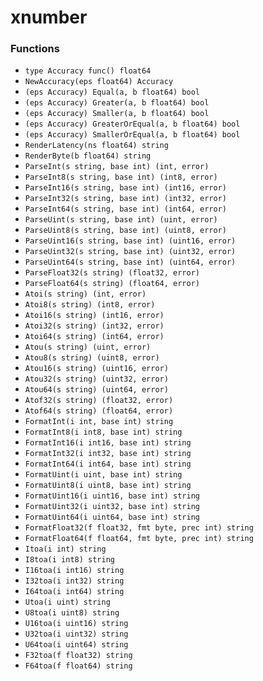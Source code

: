 # xnumber

### Functions

+ `type Accuracy func() float64`
+ `NewAccuracy(eps float64) Accuracy`
+ `(eps Accuracy) Equal(a, b float64) bool`
+ `(eps Accuracy) Greater(a, b float64) bool`
+ `(eps Accuracy) Smaller(a, b float64) bool`
+ `(eps Accuracy) GreaterOrEqual(a, b float64) bool`
+ `(eps Accuracy) SmallerOrEqual(a, b float64) bool`
+ `RenderLatency(ns float64) string`
+ `RenderByte(b float64) string`
+ `ParseInt(s string, base int) (int, error)`
+ `ParseInt8(s string, base int) (int8, error)`
+ `ParseInt16(s string, base int) (int16, error)`
+ `ParseInt32(s string, base int) (int32, error)`
+ `ParseInt64(s string, base int) (int64, error)`
+ `ParseUint(s string, base int) (uint, error)`
+ `ParseUint8(s string, base int) (uint8, error)`
+ `ParseUint16(s string, base int) (uint16, error)`
+ `ParseUint32(s string, base int) (uint32, error)`
+ `ParseUint64(s string, base int) (uint64, error)`
+ `ParseFloat32(s string) (float32, error)`
+ `ParseFloat64(s string) (float64, error)`
+ `Atoi(s string) (int, error)`
+ `Atoi8(s string) (int8, error)`
+ `Atoi16(s string) (int16, error)`
+ `Atoi32(s string) (int32, error)`
+ `Atoi64(s string) (int64, error)`
+ `Atou(s string) (uint, error)`
+ `Atou8(s string) (uint8, error)`
+ `Atou16(s string) (uint16, error)`
+ `Atou32(s string) (uint32, error)`
+ `Atou64(s string) (uint64, error)`
+ `Atof32(s string) (float32, error)`
+ `Atof64(s string) (float64, error)`
+ `FormatInt(i int, base int) string`
+ `FormatInt8(i int8, base int) string`
+ `FormatInt16(i int16, base int) string`
+ `FormatInt32(i int32, base int) string`
+ `FormatInt64(i int64, base int) string`
+ `FormatUint(i uint, base int) string`
+ `FormatUint8(i uint8, base int) string`
+ `FormatUint16(i uint16, base int) string`
+ `FormatUint32(i uint32, base int) string`
+ `FormatUint64(i uint64, base int) string`
+ `FormatFloat32(f float32, fmt byte, prec int) string`
+ `FormatFloat64(f float64, fmt byte, prec int) string`
+ `Itoa(i int) string`
+ `I8toa(i int8) string`
+ `I16toa(i int16) string`
+ `I32toa(i int32) string`
+ `I64toa(i int64) string`
+ `Utoa(i uint) string`
+ `U8toa(i uint8) string`
+ `U16toa(i uint16) string`
+ `U32toa(i uint32) string`
+ `U64toa(i uint64) string`
+ `F32toa(f float32) string`
+ `F64toa(f float64) string`
